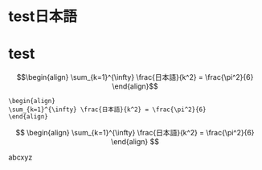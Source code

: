 test日本語
==========

# test

```math # test latex
\begin{align}
\sum_{k=1}^{\infty} \frac{日本語}{k^2} = \frac{\pi^2}{6}
\end{align}
```

```mathjax # test latex
\begin{align}
\sum_{k=1}^{\infty} \frac{日本語}{k^2} = \frac{\pi^2}{6}
\end{align}
```

$$
\begin{align}
\sum_{k=1}^{\infty} \frac{日本語}{k^2} = \frac{\pi^2}{6}
\end{align}
$$

abcxyz